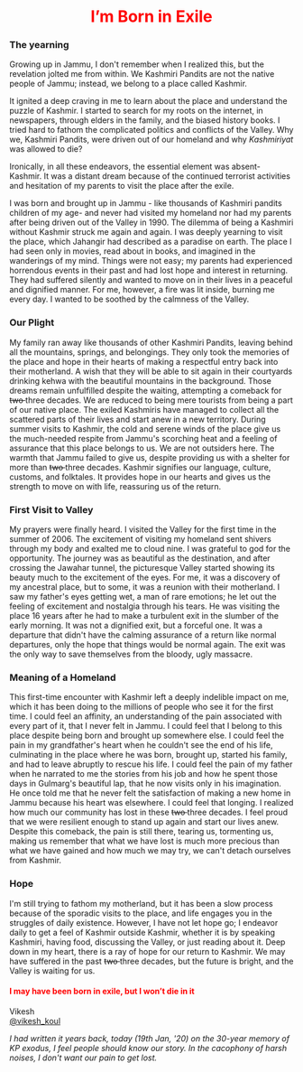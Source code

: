 #                  <center>  <span style="color:rgb(255,0,0)"> I’m Born in Exile </span> </center>

### The yearning

Growing up in Jammu, I don't remember when I realized this, but the revelation jolted me from within. We Kashmiri Pandits are not the native people of Jammu; instead, we belong to a place called Kashmir. 

It ignited a deep craving in me to learn about the place and understand the puzzle of Kashmir. I started to search for my roots on the internet, in newspapers, through elders in the family, and the biased history books. I tried hard to fathom the complicated politics and conflicts of the Valley. Why we, Kashmiri Pandits, were driven out of our homeland and why *Kashmiriyat* was allowed to die?

Ironically, in all these endeavors, the essential element was absent- Kashmir. It was a distant dream because of the continued terrorist activities and hesitation of my parents to visit the place after the exile. 

I was born and brought up in Jammu - like thousands of Kashmiri pandits children of my age- and never had visited my homeland nor had my parents after being driven out of the Valley in 1990. The dilemma of being a Kashmiri without Kashmir struck me again and again. I was deeply yearning to visit the place, which Jahangir had described as a paradise on earth. The place I had seen only in movies, read about in books, and imagined in the wanderings of my mind. Things were not easy; my parents had experienced horrendous events in their past and had lost hope and interest in returning. They had suffered silently and wanted to move on in their lives in a peaceful and dignified manner. For me, however, a fire was lit inside, burning me every day. I wanted to be soothed by the calmness of the Valley. 

### Our Plight
My family ran away like thousands of other Kashmiri Pandits, leaving behind all the mountains, springs, and belongings. They only took the memories of the place and hope in their hearts of making a respectful entry back into their motherland. A wish that they will be able to sit again in their courtyards drinking kehwa with the beautiful mountains in the background. Those dreams remain unfulfilled despite the waiting, attempting a comeback for <strike> two </strike> three decades. We are reduced to being mere tourists from being a part of our native place. The exiled Kashmiris have managed to collect all the scattered parts of their lives and start anew in a new territory. During summer visits to Kashmir, the cold and serene winds of the place give us the much-needed respite from Jammu's scorching heat and a feeling of assurance that this place belongs to us. We are not outsiders here. The warmth that Jammu failed to give us, despite providing us with a shelter for more than <strike> two </strike> three decades. Kashmir signifies our language, culture, customs, and folktales. It provides hope in our hearts and gives us the strength to move on with life, reassuring us of the return. 

### First Visit to Valley
My prayers were finally heard. I visited the Valley for the first time in the summer of 2006. The excitement of visiting my homeland sent shivers through my body and exalted me to cloud nine. I was grateful to god for the opportunity. The journey was as beautiful as the destination, and after crossing the Jawahar tunnel, the picturesque Valley started showing its beauty much to the excitement of the eyes. For me, it was a discovery of my ancestral place, but to some, it was a reunion with their motherland. I saw my father's eyes getting wet, a man of rare emotions; he let out the feeling of excitement and nostalgia through his tears. He was visiting the place 16 years after he had to make a turbulent exit in the slumber of the early morning. It was not a dignified exit, but a forceful one. It was a departure that didn't have the calming assurance of a return like normal departures, only the hope that things would be normal again. The exit was the only way to save themselves from the bloody, ugly massacre. 



### Meaning of a Homeland 
This first-time encounter with Kashmir left a deeply indelible impact on me, which it has been doing to the millions of people who see it for the first time. I could feel an affinity, an understanding of the pain associated with every part of it, that I never felt in Jammu. I could feel that I belong to this place despite being born and brought up somewhere else. I could feel the pain in my grandfather's heart when he couldn't see the end of his life, culminating in the place where he was born, brought up, started his family, and had to leave abruptly to rescue his life. I could feel the pain of my father when he narrated to me the stories from his job and how he spent those days in Gulmarg's beautiful lap, that he now visits only in his imagination. He once told me that he never felt the satisfaction of making a new home in Jammu because his heart was elsewhere. I could feel that longing. I realized how much our community has lost in these <strike> two </strike> three decades. I feel proud that we were resilient enough to stand up again and start our lives anew. Despite this comeback, the pain is still there, tearing us, tormenting us, making us remember that what we have lost is much more precious than what we have gained and how much we may try, we can't detach ourselves from Kashmir. 

### Hope
I'm still trying to fathom my motherland, but it has been a slow process because of the sporadic visits to the place, and life engages you in the struggles of daily existence. However, I have not let hope go; I endeavor daily to get a feel of Kashmir outside Kashmir, whether it is by speaking Kashmiri, having food, discussing the Valley, or just reading about it. Deep down in my heart, there is a ray of hope for our return to Kashmir. We may have suffered in the past <strike> two </strike> three decades, but the future is bright, and the Valley is waiting for us. 

#### <span style="color:rgb(255,0,0)"> I may have been born in exile, but I won’t die in it </span>

Vikesh  
[@vikesh_koul](https://twitter.com/vikesh_koul)

*I had written it years back, today (19th Jan, '20) on the 30-year memory of KP exodus,  I feel people should know our story. In the cacophony of harsh noises, I don't want our pain to get lost.*
